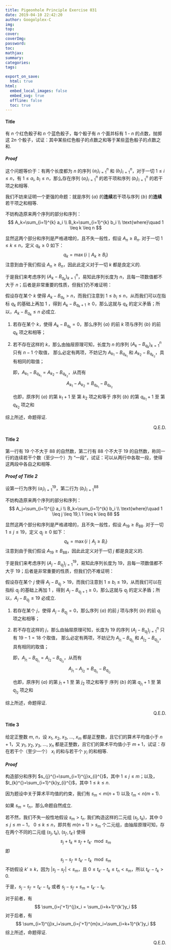 ```yaml
---
title: Pigeonhole Principle Exercise 031
date: 2019-04-10 22:42:20
author: Googolplex-C
img: 
top: 
cover: 
coverImg: 
password: 
toc: 
mathjax: 
summary: 
categories: 
tags:

export_on_save:
  html: true
html:
  embed_local_images: false
  embed_svg: true
  offline: false
  toc: true
---
```

#### Title
有 $n$ 个红色骰子和 $n$ 个蓝色骰子，每个骰子有 $n$ 个面并标有 $1$ - $n$ 的点数，抛掷这 $2n$ 个骰子，试证：其中某些红色骰子的点数之和等于某些蓝色骰子的点数之和.

<!-- more -->
#### *Proof*
这个问题等价于：有两个长度都为 $n$ 的序列 $(a_{i}^{})_{i=1}^{n}$ 和  $(b_{i}^{})_{i=1}^{n}$，对于一切 $1 \leq i \leq n$，有 $1 \leq a_i,\ b_i \leq n$，那么存在序列 $(a_i)_{i=1}^{n}$ 的若干项和序列 $(b_i)_{i=1}^{n}$ 的若干项之和相等.

我们不妨来证明一个更强的命题：就是序列 $\{a\}$ 的**连续**若干项与序列 $\{b\}$ 的**连续**若干项之和相等.

不妨构造原来两个序列的部分和序列：
$$
A_k=\sum_{i=1}^{k} a_i \\
B_k=\sum_{i=1}^{k} b_i \\
\text{where}\quad 1 \leq k \leq n
$$

显然这两个部分和序列是严格递增的，且不失一般性，假设 $A_n \geq B_n$. 对于一切 $1 \leq k \leq n$，定义 $q_{k}^{} \geq 0$ 如下：
$$
q_{k}^{}=\max \{i \mid A_{k}^{} \geq B_{i}^{}\}
$$
注意到由于我们假设 $A_{n}^{} \geq B_{n}^{}$，因此此定义对于一切 $k$ 都是良定义的.

于是我们来考虑序列 $(A_{k}^{}-B_{q_k})_{k=1}^{n}$，易知此序列长度为 $n$，且每一项数值都不大于 $n$；后者是非常重要的性质，但我们仍不难证明：

假设存在某个 $k$ 使得 $A_{k}^{}-B_{q_k} > n$，而我们注意到 $1 \leq b_i \leq n$，从而我们可以在指标 $q_{k}^{}$ 的基础上再加 $1$ ，得到 $A_{k}^{}-B_{q_k+1} \geq 0$，那么这就与 $q_{k}^{}$ 的定义矛盾；所以，$A_{k}^{}-B_{q_k} \leq n$ 必成立.

1. 若存在某个 $k$，使得 $A_{k}^{}-B_{q_k} =0$，那么序列 $\{a\}$ 的前 $k$ 项与序列 $\{b\}$ 的前 $q_k$ 项之和相等；

2. 若不存在这样的 $k$，那么由抽屉原理可知，长度为 $n$ 的序列 $(A_{k}^{}-B_{q_k})_{k=1}^{n}$ 只有 $n-1$ 个取值，
那么必定有两项，不妨记为 $A_{k_1}^{}-B_{q_{k_1}}$ 和 $A_{k_2}^{}-B_{q_{k_2}}$，具有相同的取值；

    即，$A_{k_1}^{}-B_{q_{k_1}} = A_{k_2}^{}-B_{q_{k_2}}$，从而有
    $$
    A_{k_1}-A_{k_2} = B_{q_{k_1}}-B_{q_{k_2}}
    $$

    也即，原序列 $\{a\}$ 的第 $k_{1}^{}+1$ 至 第 $k_{2}^{}$ 项之和等于 序列 $\{b\}$ 的第 $q_{k_{1}}^{}+1$ 至 第 $q_{k_{2}}^{}$ 项之和

综上所述，命题得证.
<p align="right">Q.E.D.</p>

#### Title 2
第一行有 $19$ 个不大于 $88$ 的自然数，第二行有 $88$ 个不大于 $19$ 的自然数，称同一行的连续若干个数（至少一个）为 “一段”，试证：可以从两行中各取一段，使得这两段中各自之和相等.

#### *Proof of Title 2*
设第一行为序列 $(a_{i}^{})_{i=1}^{19}$，第二行为 $(b_{i}^{})_{i=1}^{88}$  

不妨构造原来两个序列的部分和序列：
$$
A_j=\sum_{i=1}^{j} a_i \\
B_k=\sum_{i=1}^{k} b_i \\
\text{where}\quad 1 \leq j \leq 19,\ 1 \leq k \leq 88
$$

显然这两个部分和序列是严格递增的，且不失一般性，假设 $A_{19} \geq B_{88}$. 对于一切 $1 \leq j \leq 19$，定义 $q_{j}^{} \geq 0$ 如下：
$$
q_{k}^{}=\max \{i \mid A_{j}^{} \geq B_{i}^{}\}
$$
注意到由于我们假设 $A_{19}^{} \geq B_{88}^{}$，因此此定义对于一切 $j$ 都是良定义的.

于是我们来考虑序列 $(A_{j}^{}-B_{q_j})_{j=1}^{19}$，易知此序列长度为 $19$，且每一项数值都不大于 $19$；后者是非常重要的性质，但我们仍不难证明：

假设存在某个 $j$ 使得 $A_{j}^{}-B_{q_j} > 19$，而我们注意到 $1 \leq b_i \leq 19$，从而我们可以在指标 $q_{j}^{}$ 的基础上再加 $1$ ，得到 $A_j^{}-B_{q_j+1} \geq 0$，那么这就与 $q_{j}^{}$ 的定义矛盾；所以，$A_{j}^{}-B_{q_j} \leq 19$ 必成立.

1. 若存在某个 $j$，使得 $A_{j}^{}-B_{q_j} =0$，那么序列 $\{a\}$ 的前 $j$ 项与序列 $\{b\}$ 的前 $q_j$ 项之和相等；

2. 若不存在这样的 $j$，那么由抽屉原理可知，长度为 $19$ 的序列 $(A_{j}^{}-B_{q_j})_{j=1}^{n}$ 只有 $19-1=18$ 个取值，
那么必定有两项，不妨记为 $A_{j_1}^{}-B_{q_{j_1}}$ 和 $A_{j_2}^{}-B_{q_{j_2}}$，具有相同的取值；

    即，$A_{j_1}^{}-B_{q_{j_1}} = A_{j_2}^{}-B_{q_{j_2}}$，从而有
    $$
    A_{j_1}-A_{j_2} = B_{q_{j_1}}-B_{q_{j_2}}
    $$

    也即，原序列 $\{a\}$ 的第 $j_{1}^{}+1$ 至 第 $j_{2}^{}$ 项之和等于 序列 $\{b\}$ 的第 $q_{j_{1}}^{}+1$ 至 第 $q_{j_{2}}^{}$ 项之和

综上所述，命题得证.
<p align="right">Q.E.D.</p>

#### Title 3
给定正整数 $m$, $n$，设 $x_{1}^{}$, $x_{2}^{}$, $x_{3}^{}$, $\ldots$, $x_{m}^{}$ 都是正整数，且它们的算术平均值小于 $n+1$，又 $y_{1}^{}$, $y_{2}^{}$, $y_{3}^{}$, $\ldots$, $y_{n}^{}$ 都是正整数，且它们的算术平均值小于 $m+1$，试证：存在若干个（至少一个） $x_{i}^{}$ 的和与若干个 $y_{i}^{}$ 的和相等.

#### *Proof*
构造部分和序列 $s_{j}^{}=\sum_{i=1}^{j}x_{i}^{}$，其中 $1 \leq j \leq m$；以及，$t_{k}^{}=\sum_{i=1}^{k}y_{i}^{}$，其中 $1 \leq k \leq n$.

因为题设中关于算术平均值的约束，我们有 $s_{m}^{} < m(n+1)$ 以及 $t_{m}^{} < n(m+1)$.

如果 $s_{m}^{}=t_{n}^{}$，那么命题自然成立.

若不然，我们不失一般性地假设 $s_{m}^{}>t_{n}^{}$. 我们构造这样的二元组 $(s_{j}^{}, t_{k}^{})$，其中 $0\leq j \leq m-1， \ 0 \leq k \leq n$，即共有 $m(n+1)>s_m$ 个二元组，由抽屉原理可知，存在两个不同的二元组 $(s_j,t_k)$, $(s_{j'},t_{k'})$ 使得
$$
s_j+t_k \equiv s_{j'}+t_{k'} \mod s_m
$$
即
$$
s_j-s_{j'} \equiv t_{k'}-t_k \mod s_m
$$
不妨假设 $k' \geq k$，因为 $\lvert s_j - s_{j'} \rvert < s_m$，且 $0 \leq t_{k'}-t_k \leq t_n < s_m$，所以 $t_{k'}-t_k > 0$.

于是，$s_j-s_{j'} = t_{k'}-t_k$ 或者 $s_j-s_{j'}+s_m= t_{k'}-t_k$.

对于前者，有
$$
\sum_{i=j'+1}^{j}x_i = \sum_{i=k+1}^{k'}y_i
$$
对于后者，有
$$
\sum_{i=1}^{j}x_i+\sum_{i=j'+1}^{m}x_i=\sum_{i=k+1}^{k'}y_i
$$
综上所述，命题得证.
<p align="right">Q.E.D.</p>




